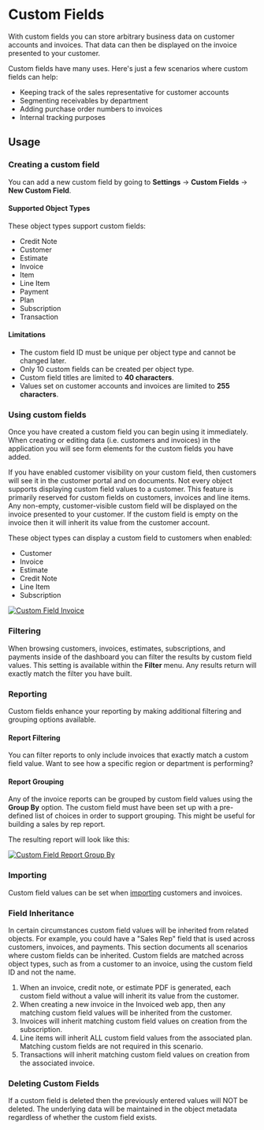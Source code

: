 # Custom Fields

With custom fields you can store arbitrary business data on customer accounts and invoices. That data can then be displayed on the invoice presented to your customer.

Custom fields have many uses. Here's just a few scenarios where custom fields can help:

- Keeping track of the sales representative for customer accounts
- Segmenting receivables by department
- Adding purchase order numbers to invoices
- Internal tracking purposes

## Usage

### Creating a custom field

You can add a new custom field by going to **Settings** &rarr; **Custom Fields** &rarr; **New Custom Field**.

#### Supported Object Types

These object types support custom fields:
- Credit Note
- Customer
- Estimate
- Invoice
- Item
- Line Item
- Payment
- Plan
- Subscription
- Transaction

#### Limitations

- The custom field ID must be unique per object type and cannot be changed later.
- Only 10 custom fields can be created per object type.
- Custom field titles are limited to **40 characters**.
- Values set on customer accounts and invoices are limited to **255 characters**.

### Using custom fields

Once you have created a custom field you can begin using it immediately. When creating or editing data (i.e. customers and invoices) in the application you will see form elements for the custom fields you have added.

If you have enabled customer visibility on your custom field, then customers will see it in the customer portal and on documents. Not every object supports displaying custom field values to a customer. This feature is primarily reserved for custom fields on customers, invoices and line items.  Any non-empty, customer-visible custom field will be displayed on the invoice presented to your customer. If the custom field is empty on the invoice then it will inherit its value from the customer account.

These object types can display a custom field to customers when enabled:
- Customer
- Invoice
- Estimate
- Credit Note
- Line Item
- Subscription

[![Custom Field Invoice](/docs/img/custom-field-invoice.png)](/docs/img/custom-field-invoice.png)

### Filtering

When browsing customers, invoices, estimates, subscriptions, and payments inside of the dashboard you can filter the results by custom field values. This setting is available within the **Filter** menu. Any results return will exactly match the filter you have built.

### Reporting

Custom fields enhance your reporting by making additional filtering and grouping options available.

#### Report Filtering

You can filter reports to only include invoices that exactly match a custom field value. Want to see how a specific region or department is performing?

#### Report Grouping

Any of the invoice reports can be grouped by custom field values using the **Group By** option. The custom field must have been set up with a pre-defined list of choices in order to support grouping. This might be useful for building a sales by rep report.

The resulting report will look like this:

[![Custom Field Report Group By](/docs/img/custom-field-grouped-report-sales.png)](/docs/img/custom-field-grouped-report-sales.png)

### Importing

Custom field values can be set when [importing](/resources/docs/guides/importing-data) customers and invoices.

### Field Inheritance

In certain circumstances custom field values will be inherited from related objects. For example, you could have a "Sales Rep" field that is used across customers, invoices, and payments. This section documents all scenarios where custom fields can be inherited. Custom fields are matched across object types, such as from a customer to an invoice, using the custom field ID and not the name.

1. When an invoice, credit note, or estimate PDF is generated, each custom field without a value will inherit its value from the customer.
2. When creating a new invoice in the Invoiced web app, then any matching custom field values will be inherited from the customer.
3. Invoices will inherit matching custom field values on creation from the subscription.
4. Line items will inherit ALL custom field values from the associated plan. Matching custom fields are not required in this scenario.
5. Transactions will inherit matching custom field values on creation from the associated invoice.

### Deleting Custom Fields

If a custom field is deleted then the previously entered values will NOT be deleted. The underlying data will be maintained in the object metadata regardless of whether the custom field exists.